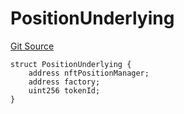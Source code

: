 # PositionUnderlying
[Git Source](https://github.com/ArrakisFinance/arrakis-modular/arrakis-modular/blob/main/src/structs/SUniswapV3.sol)


```solidity
struct PositionUnderlying {
    address nftPositionManager;
    address factory;
    uint256 tokenId;
}
```

